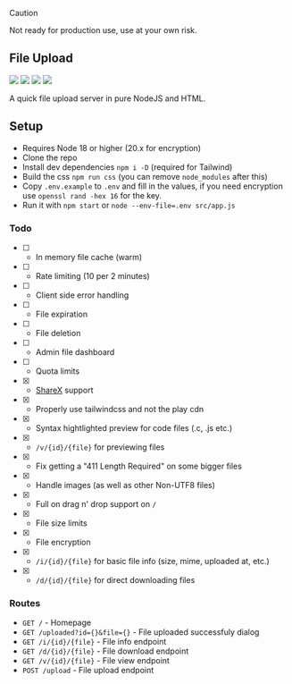 > [!CAUTION]
> Not ready for production use, use at your own risk.

## File Upload

![](https://img.shields.io/badge/Node%20js-339933?style=for-the-badge&logo=nodedotjs&logoColor=white)
![](https://img.shields.io/badge/Tailwind%20CSS-38B2AC?style=for-the-badge&logo=tailwind-css&logoColor=white)
![](https://img.shields.io/badge/HTML5-E34F26?style=for-the-badge&logo=html5&logoColor=white)
![](https://img.shields.io/badge/prettier-1A2C34?style=for-the-badge&logo=prettier&logoColor=F7BA3E)

A quick file upload server in pure NodeJS and HTML.

## Setup

-   Requires Node 18 or higher (20.x for encryption)
-   Clone the repo
-   Install dev dependencies `npm i -D` (required for Tailwind)
-   Build the css `npm run css` (you can remove `node_modules` after this)
-   Copy `.env.example` to `.env` and fill in the values, if you need encryption use `openssl rand -hex 16` for the key.
-   Run it with `npm start` or `node --env-file=.env src/app.js`

### Todo

-   [ ] -   In memory file cache (warm)
-   [ ] -   Rate limiting (10 per 2 minutes)
-   [ ] -   Client side error handling
-   [ ] -   File expiration
-   [ ] -   File deletion
-   [ ] -   Admin file dashboard
-   [ ] -   Quota limits
-   [x] -   [ShareX](https://getsharex.com/) support
-   [x] -   Properly use tailwindcss and not the play cdn
-   [x] -   Syntax hightlighted preview for code files (.c, .js etc.)
-   [x] -   `/v/{id}/{file}` for previewing files
-   [x] -   Fix getting a "411 Length Required" on some bigger files
-   [x] -   Handle images (as well as other Non-UTF8 files)
-   [x] -   Full on drag n' drop support on `/`
-   [x] -   File size limits
-   [x] -   File encryption
-   [x] -   `/i/{id}/{file}` for basic file info (size, mime, uploaded at, etc.)
-   [x] -   `/d/{id}/{file}` for direct downloading files

### Routes

-   `GET /` - Homepage
-   `GET /uploaded?id={}&file={}` - File uploaded successfuly dialog
-   `GET /i/{id}/{file}` - File info endpoint
-   `GET /d/{id}/{file}` - File download endpoint
-   `GET /v/{id}/{file}` - File view endpoint
-   `POST /upload` - File upload endpoint
